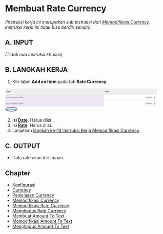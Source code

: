 # Membuat Rate Currency

*(Instruksi kerja ini merupakan sub instruksi dari [Memodifikasi Currency](./memodifikasi.md). Instruksi kerja ini tidak bisa berdiri sendiri)*

## A. INPUT

*(Tidak ada instruksi khusus)*

## B. LANGKAH KERJA

1. Klik label **Add an Item** pada tab **Rate Currency**

![](../../img/currency/tombol-add-item.png)

2. Isi **[Date](./penjelasan.md#field-detail-currency-rate-date)**. Harus diisi.
3. Isi **[Rate](./penjelasan.md#field-detail-currency-rate-rate)**. Harus diisi.
4. Lanjutkan [langkah ke-13 Instruksi Kerja Memodifikasi Currency](./memodifikasi.md#l13).

## C. OUTPUT

* Data rate akan tersimpan.

## Chapter

- [Konfigurasi](../../konfigurasi.md)
- [Currency](../currency.md)
- [Penjelasan Currency](penjelasan.md)
- [Memodifikasi Currency](memodifikasi.md)
- [Memodifikasi Rate Currency](memodifikasi-rate.md)
- [Menghapus Rate Currency](menghapus-rate.md)
- [Membuat Amount To Text](membuat-amount.md)
- [Memodifikasi Amount To Text](memodifikasi-amount.md)
- [Menghapus Amount To Text](menghapus-amount.md)

